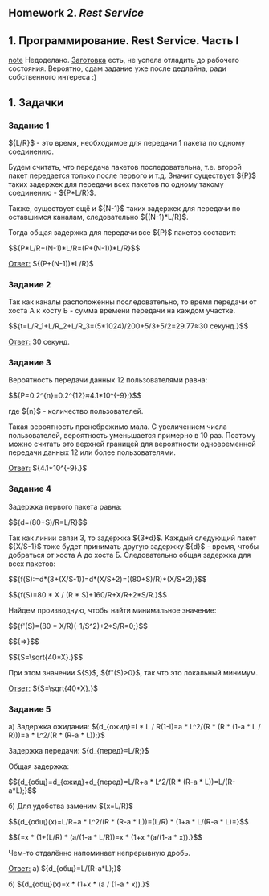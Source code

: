 ## Homework 2. ***Rest Service***
## 1. Программирование. Rest Service. Часть I 
<ins>note</ins> Недоделано. [Заготовка](https://github.com/AlexPolarBear/ComputerNetworks/blob/Homework_2/Rest%20API/Simple_Server.py) есть, не успела отладить до рабочего состояния. Вероятно, сдам задание уже после дедлайна, ради собственного интереса :)
## 1. Задачки
### Задание 1
$\{L/R}$ - это время, необходимое для передачи 1 пакета по одному соединению.

Будем считать, что передача пакетов последовательна, т.е. второй пакет передается только после первого и т.д. Значит существует $\{P}$ таких задержек для передачи всех пакетов по одному такому соединению - $\{P*L/R}$.

Также, существует ещё и $\{N-1}$ таких задержек для передачи по оставшимся каналам, следовательно $\{(N-1)*L/R}$.

Тогда общая задержка для передачи все $\{P}$ пакетов составит:

$$\{P*L/R+(N-1)*L/R=(P+(N-1))*L/R}$$

<ins>Ответ:</ins> $\{(P+(N-1))*L/R}$
### Задание 2
Так как каналы расположенны последовательно, то время передачи от хоста А к хосту Б - сумма времени передачи на каждом участке.

$$\{t=L/R_1+L/R_2+L/R_3=(5*1024)/200+5/3+5/2=29.77≈30 секунд.}$$

<ins>Ответ:</ins> 30 секунд.
### Задание 3
Вероятность передачи данных 12 пользователями равна:

$$\{P=0.2^{n}=0.2^{12}≈4.1*10^{-9};}$$

где $\{n}$ - количество пользователей.

Такая вероятность пренебрежимо мала. С увеличением числа пользователей, вероятность уменьшается примерно в 10 раз. Поэтому можно считать это верхней границей для вероятности одновременной передачи данных 12 или более пользователями.

<ins>Ответ:</ins> $\{4.1*10^{-9}.}$
### Задание 4
Задержка первого пакета равна:

$$\{d=(80+S)/R=L/R}$$

Так как линии связи 3, то задержка $\{3*d}$. Каждый следующий пакет $\{X/S-1}$ тоже будет принимать другую задержку $\{d}$ - время, чтобы добраться от хоста А до хоста Б. Следовательно общая задержка для всех пакетов:

$$\{f(S):=d*(3+(X/S-1))=d*(X/S+2)=((80+S)/R)*(X/S+2);}$$

$$\{f(S)=80 * X / (R * S)+160/R+X/R+2*S/R.}$$

Найдем производную, чтобы найти минимальное значение:

$$\{f'(S)=(80 * X/R)(-1/S^2)+2*S/R=0;}$$

$$\{=>}$$

$$\{S=\sqrt{40*X}.}$$

При этом значении $\{S}$, $\{f"(S)>0}$, так что это локальный минимум.

<ins>Ответ:</ins> $\{S=\sqrt{40*X}.}$
### Задание 5
а) Задержка ожидания: $\{d_{ожид}=I * L / R(1-I)=a * L^2/(R * (R * (1-a * L / R)))=a * L^2/(R * (R-a * L));}$

Задержка передачи: $\{d_{перед}=L/R;}$

Общая задержка:

$$\{d_{общ}=d_{ожид}+d_{перед}=L/R+a * L^2/(R * (R-a * L))=L/(R-a*L);}$$

б) Для удобства заменим $\{x=L/R}$ 

$$\{d_{общ}(x)=L/R+a * L^2/(R * (R-a * L))=(L/R) * (1+a * L/(R-a * L)=}$$

$$\{=x * (1+(L/R) * (a/(1-a * L/R))=x * (1+x  *(a/(1-a * x)).}$$

Чем-то отдалённо напоминает непрерывную дробь.

<ins>Ответ:</ins> а) $\{d_{общ}=L/(R-a*L);}$

б) $\{d_{общ}(x)=x * (1+x * (a / (1-a * x)).}$
